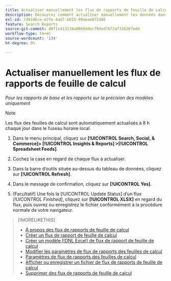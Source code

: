 ```yaml
---
title: Actualiser manuellement les flux de rapports de feuille de calcul
description: Découvrez comment actualiser manuellement les données dans les flux de feuilles de calcul.
exl-id: 7d91d6ce-e2fe-4ad7-b015-99aeae872d86
feature: Search Reports
source-git-commit: d0f1c413134a0868ddec79ded7672af316267edd
workflow-type: tm+mt
source-wordcount: '134'
ht-degree: 0%

---
```


# Actualiser manuellement les flux de rapports de feuille de calcul

*Pour les rapports de base et les rapports sur la précision des modèles uniquement*

>[!NOTE]
>
>Les flux des feuilles de calcul sont automatiquement actualisés à 8 h chaque jour dans le fuseau horaire local.

1. Dans le menu principal, cliquez sur **[!UICONTROL Search, Social, & Commerce]> [!UICONTROL Insights & Reports] >[!UICONTROL Spreadsheet Feeds]**.

1. Cochez la case en regard de chaque flux à actualiser.

1. Dans la barre d’outils située au-dessus du tableau de données, cliquez sur **[!UICONTROL Refresh]**.

1. Dans le message de confirmation, cliquez sur **[!UICONTROL Yes]**.

1. (Facultatif) Une fois la [!UICONTROL Update Status] d’un flux *[!UICONTROL Finished]*, cliquez sur **[!UICONTROL XLSX]** en regard du flux, puis ouvrez ou enregistrez le fichier conformément à la procédure normale de votre navigateur.

>[!MORELIKETHIS]
>
>* [À propos des flux de rapports de feuille de calcul](spreadsheet-feed-about.md)
>* [Créer un flux de rapport de feuille de calcul](spreadsheet-feed-create.md)
>* [Créer un modèle [!DNL Excel] de flux de rapport de feuille de calcul](spreadsheet-feed-create-excel-template.md)
>* [Modifier les paramètres de flux de rapports des feuilles de calcul](spreadsheet-feed-edit.md)
>* [Paramètres de flux de rapports des feuilles de calcul](spreadsheet-feed-settings.md)
>* [Afficher ou enregistrer un fichier de flux de rapports de feuille de calcul](spreadsheet-feed-view-or-save.md)
>* [Supprimer des flux de rapports de feuille de calcul](spreadsheet-feed-delete.md)
